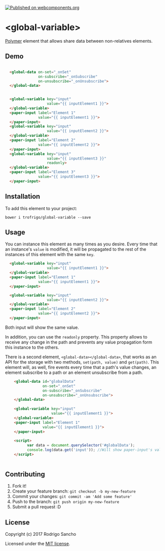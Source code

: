 [![Published on webcomponents.org](https://img.shields.io/badge/webcomponents.org-published-blue.svg)](https://www.webcomponents.org/element/trofrigo/global-variable)

# \<global-variable\>

[Polymer](https://www.polymer-project.org/1.0/) element that allows share data between non-relatives elements.

## Demo
<!--
```
<custom-element-demo>
  <template>
    <script src="../webcomponentsjs/webcomponents-lite.min.js"></script>
    <link rel="import" href="global-variable.html">
    <link rel="import" href="../paper-input/paper-input.html">
    <template is="dom-bind">
        <next-code-block></next-code-block>
    </template>
  </template>
</custom-element-demo>
```
-->
```html

  <global-data on-set="_onSet"
               on-subscribe="_onSubscribe"
               on-unsubscribe="_onUnsubscribe">
  </global-data>
              

  <global-variable key="input" 
                   value="{{ inputElement1 }}">
  </global-variable>
  <paper-input label="Element 1"
               value="{{ inputElement1 }}">
  </paper-input>
  <global-variable key="input" 
                   value="{{ inputElement2 }}">
  </global-variable>
  <paper-input label="Element 2"
               value="{{ inputElement2 }}">
  </paper-input>
  <global-variable key="input" 
                   value="{{ inputElement3 }}" 
                   readonly>
  </global-variable>
  <paper-input label="Element 3"
               value="{{ inputElement3 }}">
  </paper-input>
```

## Installation

To add this element to your project:

    bower i trofrigo/global-variable --save

## Usage

You can instance this element as many times as you desire. 
Every time that an instance's `value` is modified, it will be propagated to the rest of the 
instances of this element with the same `key`.
```html
  <global-variable key="input" 
                   value="{{ inputElement1 }}">
  </global-variable>
  <paper-input label="Element 1"
               value="{{ inputElement1 }}">
  </paper-input>

  <global-variable key="input" 
                   value="{{ inputElement2 }}">
  </global-variable>
  <paper-input label="Element 2"
               value="{{ inputElement2 }}">
  </paper-input>
```
Both input will show the same value.

In addition, you can use the `readonly` property. This property allows to receive any change in the path and prevents any value 
propagation form this instance to the others.
 
There is a second element, `<global-data></global-data>`,  that works as an API for the storage with two methods, 
`set(path, value)` and `get(path)`. This element will, as well, fire events every time that a path's value changes, 
an element subscribe to a path or an element unsubscribe from a path. 
```html    
    <global-data id="globalData"
                 on-set="_onSet"
                 on-subscribe="_onSubscribe"
                 on-unsubscribe="_onUnsubscribe">
    </global-data>
    
    <global-variable key="input" 
                     value="{{ inputElement1 }}">
    </global-variable>
    <paper-input label="Element 1"
                 value="{{ inputElement1 }}">
    </paper-input>
    
    <script>
          var data = document.querySelector('#globalData');
          console.log(data.get('input')); //Will show paper-input's value
    </script>  
    
 ```
 
## Contributing

1. Fork it!
2. Create your feature branch: `git checkout -b my-new-feature`
3. Commit your changes: `git commit -am 'Add some feature'`
4. Push to the branch: `git push origin my-new-feature`
5. Submit a pull request :D

## License

Copyright (c) 2017 Rodrigo Sancho

Licensed under the [MIT license](https://github.com/trofrigo/global-variable/blob/master/LICENSE).

